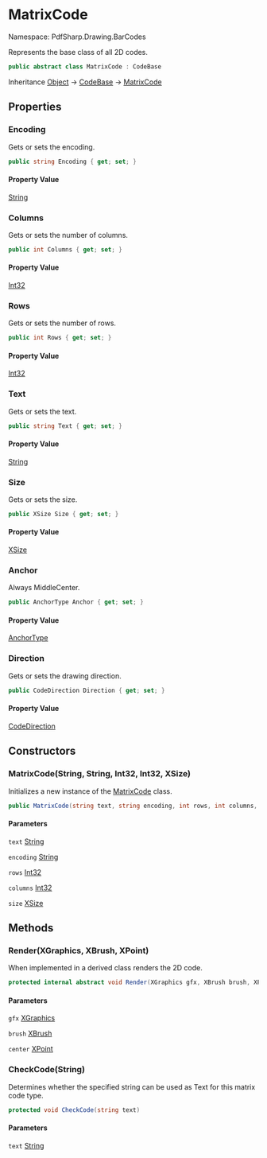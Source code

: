 # MatrixCode

Namespace: PdfSharp.Drawing.BarCodes

Represents the base class of all 2D codes.

```csharp
public abstract class MatrixCode : CodeBase
```

Inheritance [Object](https://docs.microsoft.com/en-us/dotnet/api/system.object) → [CodeBase](./pdfsharp.drawing.barcodes.codebase) → [MatrixCode](./pdfsharp.drawing.barcodes.matrixcode)

## Properties

### **Encoding**

Gets or sets the encoding.

```csharp
public string Encoding { get; set; }
```

#### Property Value

[String](https://docs.microsoft.com/en-us/dotnet/api/system.string)<br>

### **Columns**

Gets or sets the number of columns.

```csharp
public int Columns { get; set; }
```

#### Property Value

[Int32](https://docs.microsoft.com/en-us/dotnet/api/system.int32)<br>

### **Rows**

Gets or sets the number of rows.

```csharp
public int Rows { get; set; }
```

#### Property Value

[Int32](https://docs.microsoft.com/en-us/dotnet/api/system.int32)<br>

### **Text**

Gets or sets the text.

```csharp
public string Text { get; set; }
```

#### Property Value

[String](https://docs.microsoft.com/en-us/dotnet/api/system.string)<br>

### **Size**

Gets or sets the size.

```csharp
public XSize Size { get; set; }
```

#### Property Value

[XSize](./pdfsharp.drawing.xsize)<br>

### **Anchor**

Always MiddleCenter.

```csharp
public AnchorType Anchor { get; set; }
```

#### Property Value

[AnchorType](./pdfsharp.drawing.barcodes.anchortype)<br>

### **Direction**

Gets or sets the drawing direction.

```csharp
public CodeDirection Direction { get; set; }
```

#### Property Value

[CodeDirection](./pdfsharp.drawing.barcodes.codedirection)<br>

## Constructors

### **MatrixCode(String, String, Int32, Int32, XSize)**

Initializes a new instance of the [MatrixCode](./pdfsharp.drawing.barcodes.matrixcode) class.

```csharp
public MatrixCode(string text, string encoding, int rows, int columns, XSize size)
```

#### Parameters

`text` [String](https://docs.microsoft.com/en-us/dotnet/api/system.string)<br>

`encoding` [String](https://docs.microsoft.com/en-us/dotnet/api/system.string)<br>

`rows` [Int32](https://docs.microsoft.com/en-us/dotnet/api/system.int32)<br>

`columns` [Int32](https://docs.microsoft.com/en-us/dotnet/api/system.int32)<br>

`size` [XSize](./pdfsharp.drawing.xsize)<br>

## Methods

### **Render(XGraphics, XBrush, XPoint)**

When implemented in a derived class renders the 2D code.

```csharp
protected internal abstract void Render(XGraphics gfx, XBrush brush, XPoint center)
```

#### Parameters

`gfx` [XGraphics](./pdfsharp.drawing.xgraphics)<br>

`brush` [XBrush](./pdfsharp.drawing.xbrush)<br>

`center` [XPoint](./pdfsharp.drawing.xpoint)<br>

### **CheckCode(String)**

Determines whether the specified string can be used as Text for this matrix code type.

```csharp
protected void CheckCode(string text)
```

#### Parameters

`text` [String](https://docs.microsoft.com/en-us/dotnet/api/system.string)<br>
